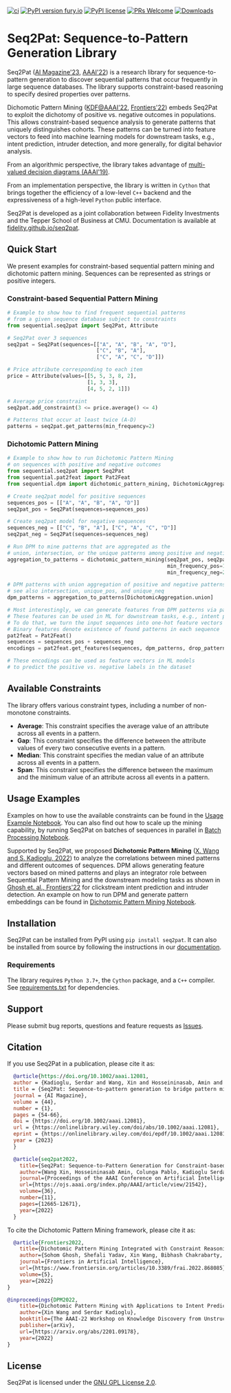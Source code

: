 [![ci](https://github.com/fidelity/seq2pat/actions/workflows/ci.yml/badge.svg?branch=master)](https://github.com/fidelity/seq2pat/actions/workflows/ci.yml) [![PyPI version fury.io](https://badge.fury.io/py/seq2pat.svg)](https://pypi.python.org/pypi/seq2pat/) [![PyPI license](https://img.shields.io/pypi/l/seq2pat.svg)](https://pypi.python.org/pypi/seq2pat/) [![PRs Welcome](https://img.shields.io/badge/PRs-welcome-brightgreen.svg?style=flat-square)](http://makeapullrequest.com) [![Downloads](https://static.pepy.tech/personalized-badge/seq2pat?period=total&units=international_system&left_color=grey&right_color=orange&left_text=Downloads)](https://pepy.tech/project/seq2pat)


Seq2Pat: Sequence-to-Pattern Generation Library
===============================================

Seq2Pat ([AI Magazine'23](https://onlinelibrary.wiley.com/doi/epdf/10.1002/aaai.12081), [AAAI'22](https://ojs.aaai.org/index.php/AAAI/article/view/21542)) is a research library for sequence-to-pattern generation to discover
sequential patterns that occur frequently in large sequence databases.
The library supports constraint-based reasoning to specify
desired properties over patterns.

Dichomotic Pattern Mining ([KDF@AAAI'22](https://arxiv.org/abs/2201.09178), [Frontiers'22](https://www.frontiersin.org/articles/10.3389/frai.2022.868085/full)) embeds Seq2Pat to exploit the dichotomy of positive vs. negative outcomes in populations. This allows  constraint-based sequence analysis to generate patterns that uniquely distinguishes cohorts. These patterns can be turned into feature vectors to feed into machine learning models for downstream tasks, e.g., intent prediction, intruder detection, and more generally, for digital behavior analysis. 

From an algorithmic perspective, the library takes advantage of
[multi-valued decision diagrams (AAAI'19)](https://aaai.org/ojs/index.php/AAAI/article/view/3962).

From an implementation perspective, the library is written in ```Cython```
that brings together the efficiency of a low-level ```C++``` backend and
the expressiveness of a high-level ```Python``` public interface.

Seq2Pat is developed as a joint collaboration between Fidelity Investments
and the Tepper School of Business at CMU. Documentation is available at [fidelity.github.io/seq2pat](https://fidelity.github.io/seq2pat).

## Quick Start

We present examples for constraint-based sequential pattern mining and dichotomic pattern mining. 
Sequences can be represented as strings or positive integers.

### Constraint-based Sequential Pattern Mining
```python
# Example to show how to find frequent sequential patterns
# from a given sequence database subject to constraints
from sequential.seq2pat import Seq2Pat, Attribute

# Seq2Pat over 3 sequences
seq2pat = Seq2Pat(sequences=[["A", "A", "B", "A", "D"],
                             ["C", "B", "A"],
                             ["C", "A", "C", "D"]])

# Price attribute corresponding to each item
price = Attribute(values=[[5, 5, 3, 8, 2],
                          [1, 3, 3],
                          [4, 5, 2, 1]])

# Average price constraint
seq2pat.add_constraint(3 <= price.average() <= 4)

# Patterns that occur at least twice (A-D)
patterns = seq2pat.get_patterns(min_frequency=2)
```

### Dichotomic Pattern Mining
```python
# Example to show how to run Dichotomic Pattern Mining 
# on sequences with positive and negative outcomes
from sequential.seq2pat import Seq2Pat
from sequential.pat2feat import Pat2Feat
from sequential.dpm import dichotomic_pattern_mining, DichotomicAggregation

# Create seq2pat model for positive sequences
sequences_pos = [["A", "A", "B", "A", "D"]]
seq2pat_pos = Seq2Pat(sequences=sequences_pos)

# Create seq2pat model for negative sequences
sequences_neg = [["C", "B", "A"], ["C", "A", "C", "D"]]
seq2pat_neg = Seq2Pat(sequences=sequences_neg)

# Run DPM to mine patterns that are aggregated as the 
# union, intersection, or the unique patterns among positive and negative sequences
aggregation_to_patterns = dichotomic_pattern_mining(seq2pat_pos, seq2pat_neg, 
                                                    min_frequency_pos=1, 
                                                    min_frequency_neg=2)

# DPM patterns with union aggregation of positive and negative patterns
# see also intersection, unique_pos, and unique_neq
dpm_patterns = aggregation_to_patterns[DichotomicAggregation.union]

# Most interestingly, we can generate features from DPM patterns via pat2feat
# These features can be used in ML for downstream tasks, e.g., intent prediction
# To do that, we turn the input sequences into one-hot feature vectors
# Binary features denote existence of found patterns in each sequence
pat2feat = Pat2Feat()
sequences = sequences_pos + sequences_neg
encodings = pat2feat.get_features(sequences, dpm_patterns, drop_pattern_frequency=False)

# These encodings can be used as feature vectors in ML models
# to predict the positive vs. negative labels in the dataset
```

## Available Constraints

The library offers various constraint types, including a number of non-monotone constraints.

* **Average**: This constraint specifies the average value of an attribute across all events in a pattern.
* **Gap**: This constraint specifies the difference between the attribute values of every two consecutive events in a pattern.
* **Median**: This constraint specifies the median value of an attribute across all events in a pattern.
* **Span**: This constraint specifies the difference between the maximum and the minimum value of an attribute across all events in a pattern.

## Usage Examples

Examples on how to use the available constraints can be found 
in the [Usage Example Notebook](https://github.com/fidelity/seq2pat/blob/master/notebooks/sequential_pattern_mining.ipynb).
You can also find out how to scale up the mining capability, by running Seq2Pat on batches of sequences in parallel in [Batch Processing Notebook](https://github.com/fidelity/seq2pat/blob/master/notebooks/batch_processing.ipynb). 

Supported by Seq2Pat, we proposed **Dichotomic Pattern Mining** ([X. Wang and S. Kadioglu, 2022](https://arxiv.org/abs/2201.09178)) to analyze the correlations between 
mined patterns and different outcomes of sequences. DPM allows generating feature vectors based on mined patterns and plays an integrator role between Sequential 
Pattern Mining and the downstream modeling tasks as shown in [Ghosh et. al., Frontiers'22](https://www.frontiersin.org/articles/10.3389/frai.2022.868085/full) for clickstream intent prediction and intruder detection. An example on how to run DPM and generate pattern embeddings can be found in 
[Dichotomic Pattern Mining Notebook](https://github.com/fidelity/seq2pat/blob/master/notebooks/dichotomic_pattern_mining.ipynb).

## Installation

Seq2Pat can be installed from PyPI using ``pip install seq2pat``. It can also be installed from source by following the instructions in
our [documentation](https://fidelity.github.io/seq2pat/installation.html).

### Requirements

The library requires ```Python 3.7+```, the ```Cython``` package, and a ```C++``` compiler.
See [requirements.txt](requirements.txt) for dependencies.

## Support

Please submit bug reports, questions and feature requests as [Issues](https://github.com/fidelity/seq2pat/issues).

## Citation

If you use Seq2Pat in a publication, please cite it as:

```bibtex
  @article{https://doi.org/10.1002/aaai.12081,
  author = {Kadioglu, Serdar and Wang, Xin and Hosseininasab, Amin and van Hoeve, Willem-Jan},
  title = {Seq2Pat: Sequence-to-pattern generation to bridge pattern mining with machine learning},
  journal = {AI Magazine},
  volume = {44},
  number = {1},
  pages = {54-66},
  doi = {https://doi.org/10.1002/aaai.12081},
  url = {https://onlinelibrary.wiley.com/doi/abs/10.1002/aaai.12081},
  eprint = {https://onlinelibrary.wiley.com/doi/epdf/10.1002/aaai.12081},
  year = {2023}
  }
```

```bibtex
  @article{seq2pat2022,
    title={Seq2Pat: Sequence-to-Pattern Generation for Constraint-based Sequential Pattern Mining},
    author={Wang Xin, Hosseininasab Amin, Colunga Pablo, Kadioglu Serdar, van Hoeve Willem-Jan},
    journal={Proceedings of the AAAI Conference on Artificial Intelligence},
    url={https://ojs.aaai.org/index.php/AAAI/article/view/21542},
    volume={36},
    number={11},
    pages={12665-12671},
    year={2022}
  }
```

To cite the Dichotomic Pattern Mining framework, please cite it as:

```bibtex
  @article{Frontiers2022,
    title={Dichotomic Pattern Mining Integrated with Constraint Reasoning for Digital Behaviour Analyses}, 
    author={Sohom Ghosh, Shefali Yadav, Xin Wang, Bibhash Chakrabarty, Serdar Kadioglu},
    journal={Frontiers in Artificial Intelligence},
    url={https://www.frontiersin.org/articles/10.3389/frai.2022.868085},
    volume={5},
    year={2022}    
}
```

```bibtex
@inproceedings{DPM2022,
    title={Dichotomic Pattern Mining with Applications to Intent Prediction from Semi-Structured Clickstream Datasets}, 
    author={Xin Wang and Serdar Kadioglu},
    booktitle={The AAAI-22 Workshop on Knowledge Discovery from Unstructured Data in Financial Services},
    publisher={arXiv},
    url={https://arxiv.org/abs/2201.09178},
    year={2022}
}
```

## License

Seq2Pat is licensed under the [GNU GPL License 2.0](LICENSE).

<br>
